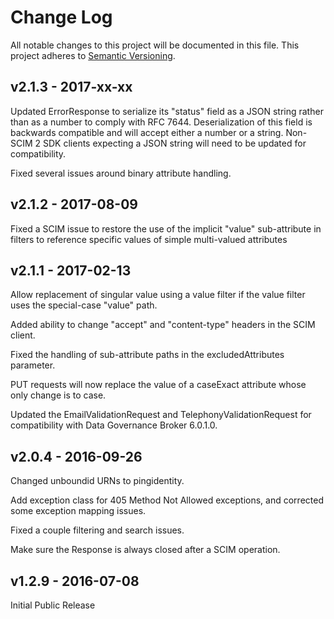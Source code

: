 # Change Log
All notable changes to this project will be documented in this file.
This project adheres to [Semantic Versioning](http://semver.org/).

## v2.1.3 - 2017-xx-xx
Updated ErrorResponse to serialize its "status" field as a JSON string rather than as a number to comply with RFC 7644. Deserialization of this field is backwards compatible and will accept either a number or a string. Non-SCIM 2 SDK clients expecting a JSON string will need to be updated for compatibility.

Fixed several issues around binary attribute handling.


## v2.1.2 - 2017-08-09
Fixed a SCIM issue to restore the use of the implicit "value" sub-attribute in filters to reference specific values of simple multi-valued attributes


## v2.1.1 - 2017-02-13
Allow replacement of singular value using a value filter if the value filter uses the special-case "value" path.

Added ability to change "accept" and "content-type" headers in the SCIM client.

Fixed the handling of sub-attribute paths in the excludedAttributes parameter.

PUT requests will now replace the value of a caseExact attribute whose only change is to case.

Updated the EmailValidationRequest and TelephonyValidationRequest for compatibility with Data Governance Broker 6.0.1.0.


## v2.0.4 - 2016-09-26
Changed unboundid URNs to pingidentity.

Add exception class for 405 Method Not Allowed exceptions, and corrected some exception mapping issues.

Fixed a couple filtering and search issues.

Make sure the Response is always closed after a SCIM operation.

## v1.2.9 - 2016-07-08
Initial Public Release

